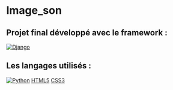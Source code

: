 # Image_son

## Projet final développé avec le framework :
[![Django](https://img.shields.io/badge/Django-092E20?style=for-the-badge&logo=django&logoColor=green)](https://docs.djangoproject.com/fr/5.0/)

## Les langages utilisés :
[![Python](https://img.shields.io/badge/Python-FFD43B?style=for-the-badge&logo=python&logoColor=blue)](https://www.python.org/doc/)
[HTML5](https://img.shields.io/badge/HTML5-E34F26?style=for-the-badge&logo=html5&logoColor=white)
[CSS3](https://img.shields.io/badge/CSS3-1572B6?style=for-the-badge&logo=css3&logoColor=white)
